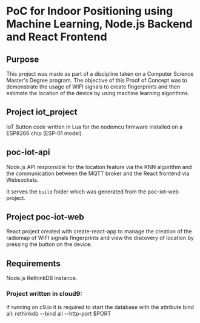 # PoC for Indoor Positioning using Machine Learning, Node.js Backend and React Frontend

## Purpose

This project was made as part of a discipline taken on a Computer Science Master's Degree program. The objective of this Proof of Concept was to 
demonstrate the usage of WIFI signals to create fingerprints and then estimate the location of the device by using machine learning algorithms.

## Project iot_project

IoT Button code written in Lua for the nodemcu firmware installed on a ESP8266 chip (ESP-01 model).

## poc-iot-api

Node.js API responsible for the location feature via the KNN algorithm and the communication between the MQTT broker and the React frontend via Websockets.

It serves the ``build`` folder which was generated from the poc-iot-web project.

## Project  poc-iot-web

React project created with create-react-app to manage the creation of the radiomap of WIFI signals fingerprints and view the discovery of location by pressing the button on the device.

## Requirements

Node.js
RethinkDB instance.

### Project written in cloud9:
If running on c9.io it is required to start the database with the attribute bind all:
rethinkdb --bind all --http-port $PORT